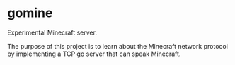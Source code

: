 # gomine

Experimental Minecraft server.

The purpose of this project is to learn about the Minecraft network protocol by implementing a TCP go server that can speak Minecraft.